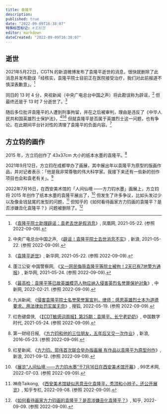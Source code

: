 ```yaml
---
title: 袁隆平
description:
published: true
date: "2022-09-09T16:38:07"
特殊标签标记: #无标签
editor: markdown
dateCreated: "2022-09-09T16:38:07"
---
```


## 逝世

2021年5月22日，CGTN 的新浪微博发布了袁隆平逝世的消息，很快就删除了此消息并发布勘误「经核实，袁隆平院士目前正在医院接受治疗，我们对此前报道不慎深表歉意」。[^86Rt7t6veEO]

[^86Rt7t6veEO]: 《[袁隆平院士助理辟谣：袁老去世是假消息](https://web.archive.org/web/20220909084214/https://finance.ifeng.com/c/86Rt7t6veEO)》, 凤凰网, 2021-05-22. (参照 2022-09-09).

同日的 13 时 4 分，央视新闻（中央广电总台中国之声）将此勘误称为辟谣，[^f840b] 但最终还是于 13 时 7 分逝世了。[^78585]

[^f840b]: 中央广电总台中国之声, 《[辟谣！袁隆平院士去世消息不实](https://web.archive.org/web/20220909090145/https://mp.weixin.qq.com/s?__biz=Mjc4NjgzMzYwMA==&mid=2651481163&idx=1&sn=0f105eb75b91b6243d274cdc723f840b&chksm=95da87e4a2ad0ef2c62d2971bf8fdcf6d9a95cd7d5294693af9214055dae294bba644e67ac25&scene=0&xtrack=1)》, 新浪, 2021-05-22. (参照 2022-09-09).

[^78585]: 《[袁隆平逝世](https://web.archive.org/web/20220617203739/http://www.xinhuanet.com/politics/2021-05/22/c_1127478585.htm)》, 新华网, 2021-05-22. (参照 2022-09-09).

随后多位批评袁隆平的人遭到刑事拘留，并在之后被审判，理由是违反了《中华人民共和国英雄烈士保护法》，[^q1][^q2][^q3] 但就袁隆平是否属于英雄烈士这一问题，也有争论。在此期间平台针对性的清理了袁隆平的负面内容。[^666289]

[^q1]: 蓬江公安 中国警察网, 《[又一网民侮辱袁隆平等院士被拘！2天已有7地警方通报](https://web.archive.org/web/20220617211810/http://www.xinhuanet.com/legal/2021-05/24/c_1127482952.htm)》, 新华网, 2021-05-24. (参照 2022-09-09).

[^q2]: 《[最高检：袁隆平等已故英雄模范人物应纳入侵害英烈名誉罪保护对象](https://web.archive.org/web/20220317003912/https://www.chinanews.com.cn/gn/2022/02-21/9681939.shtml)》, 中新网, 2022-02-21. (参照 2022-09-09).

[^q3]: 九派新闻, 《[侵害袁隆平院士名誉荣誉案宣判，律师：感恩英雄烈士本为道德要求，用法律处罚实属无奈](https://web.archive.org/web/20220909091440/https://www.sohu.com/a/549042936_121019331)》, 搜狐, 2022-05-19. (参照 2022-09-09).

[^666289]: 红色键盘侠, 《[【CDT敏感词周报】第25期：袁隆平、长宁老奶奶](https://web.archive.org/web/20220101091629/https://chinadigitaltimes.net/chinese/666289.html)》, 中国数字时代, 2021-05-24. (参照 2022-09-09).

## 方立钧的画作

2015 年，方立钧创作了 43x37cm 大小的纸本水墨的袁隆平。[^70360]

[^70360]: 第一财经日报, 《[方力钧和他的三位朋友，五年后又交一次作业](https://web.archive.org/web/20160524132533/http://collection.sina.com.cn/ddys/zh/2016-05-23/doc-ifxsktkp9170360.shtml)》, 新浪, 2016-05-23. (参照 2022-09-09).

2021年9月12日，方立钧在成都举办了画展，其中展出年以袁隆平为原型的版画作品，并对记者表示：「他是我非常尊敬的伟大科学家。我接下来还有一些新的创作项目也会和袁老有关」。[^0z3el]

[^0z3el]: 红星新闻, 《[方力钧、郭伟首次联合举办版画展 有作品以袁隆平为原型创作](https://k.sina.cn/article_6105713761_16bedcc6102000z3el.html?from=news&subch=onews)》, 新浪, 2021-09-12. (参照 2022-09-09).

2022年7月16日，在西安美术馆的「人间仙境 ——方力钧水墨」画展上，方立钧将 2015 年创作了纸本水墨的袁隆平展出了，[^214273] 但发生了许多争议，比如头发过少以及像金钱鼠尾的发型的问题，[^22641] 但知乎的《如何看待画家方力钧画的袁隆平？是否涉嫌丑化袁隆平？》问题被删除了。[^PbXTR]

[^214273]: 《[展览“人间仙境 ——方力钧水墨”于7月16日在西安美术馆开幕](http://www.99ys.com/home/2022/07/03/13/214273.html)》, 99艺术网, 2022-07-03. (参照 2022-09-09).

[^PbXTR]: 《[如何看待画家方力钧画的袁隆平？是否涉嫌丑化袁隆平？](https://archive.ph/PbXTR)》, 知乎, 2022-09-09. (参照 2022-09-09).

[^22641]: 神舟Taikong, 《[西安美术馆疑似恶意丑化袁隆平，秃顶和小辫子，还公开展览](https://web.archive.org/web/20220909083704/https://zhuanlan.zhihu.com/p/562622641)》, 知乎专栏, 2022-09-08. (参照 2022-09-09).
